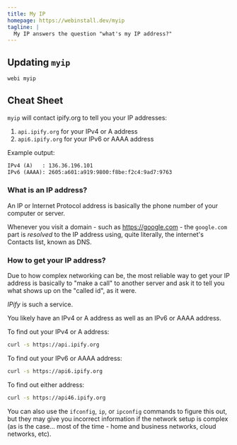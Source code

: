 ```yaml
---
title: My IP
homepage: https://webinstall.dev/myip
tagline: |
  My IP answers the question "what's my IP address?"
---
```


## Updating `myip`

```bash
webi myip
```

## Cheat Sheet

`myip` will contact ipify.org to tell you your IP addresses:

1. `api.ipify.org` for your IPv4 or A address
2. `api6.ipify.org` for your IPv6 or AAAA address

Example output:

```txt
IPv4 (A)   : 136.36.196.101
IPv6 (AAAA): 2605:a601:a919:9800:f8be:f2c4:9ad7:9763
```

### What is an IP address?

An IP or Internet Protocol address is basically the phone number of your
computer or server.

Whenever you visit a domain - such as https://google.com - the `google.com` part
is _resolved_ to the IP address using, quite literally, the internet's Contacts
list, known as DNS.

### How to get your IP address?

Due to how complex networking can be, the most reliable way to get your IP
address is basically to "make a call" to another server and ask it to tell you
what shows up on the "called id", as it were.

_IPify_ is such a service.

You likely have an IPv4 or A address as well as an IPv6 or AAAA address.

To find out your IPv4 or A address:

```bash
curl -s https://api.ipify.org
```

To find out your IPv6 or AAAA address:

```bash
curl -s https://api6.ipify.org
```

To find out either address:

```bash
curl -s https://api46.ipify.org
```

You can also use the `ifconfig`, `ip`, or `ipconfig` commands to figure this
out, but they may give you incorrect information if the network setup is complex
(as is the case... most of the time - home and business networks, cloud
networks, etc).

